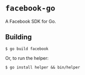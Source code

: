# `facebook-go`

A Facebook SDK for Go.

## Building

	$ go build facebook
	
Or, to run the helper:

	$ go install helper && bin/helper